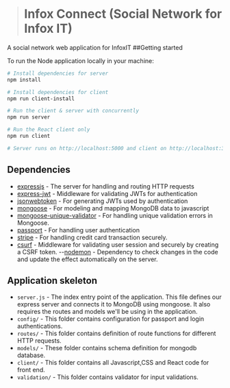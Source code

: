 
> # Infox Connect (Social Network for Infox IT)

A social network web application for InfoxIT
##Getting started

To run the Node application locally in your machine: 

```bash
# Install dependencies for server
npm install

# Install dependencies for client
npm run client-install

# Run the client & server with concurrently
npm run server

# Run the React client only
npm run client

# Server runs on http://localhost:5000 and client on http://localhost:3000
```

## Dependencies

- [expressjs](https://github.com/expressjs/express) - The server for handling and routing HTTP requests
- [express-jwt](https://github.com/auth0/express-jwt) - Middleware for validating JWTs for authentication
- [jsonwebtoken](https://github.com/auth0/node-jsonwebtoken) - For generating JWTs used by authentication
- [mongoose](https://github.com/Automattic/mongoose) - For modeling and mapping MongoDB data to javascript 
- [mongoose-unique-validator](https://github.com/blakehaswell/mongoose-unique-validator) - For handling unique validation errors in Mongoose.
- [passport](https://github.com/jaredhanson/passport) - For handling user authentication
- [stripe](https://stripe.com/docs/stripe-js/) - For handling credit card transaction securely.
- [csurf](https://github.com/expressjs/csurf) - Middleware for validating user session and securely by creating a CSRF token.
--[nodemon](https://github.com/remy/nodemon) - Dependency to check changes in the code and update the effect automatically on the server. 

## Application skeleton

- `server.js` - The index entry point of the application. This file defines our express server and connects it to MongoDB using mongoose. It also requires the routes and models we'll be using in the application.
- `config/` - This folder contains configuration for passport and login authentications.
- `routes/` - This folder contains definition of route functions for different HTTP requests.
- `models/` - These folder contains schema definition for mongodb database.
- `client/`  - This folder contains all Javascript,CSS and React code for front end.
- `validation/` - This folder contains validator for input validations.



<br />

